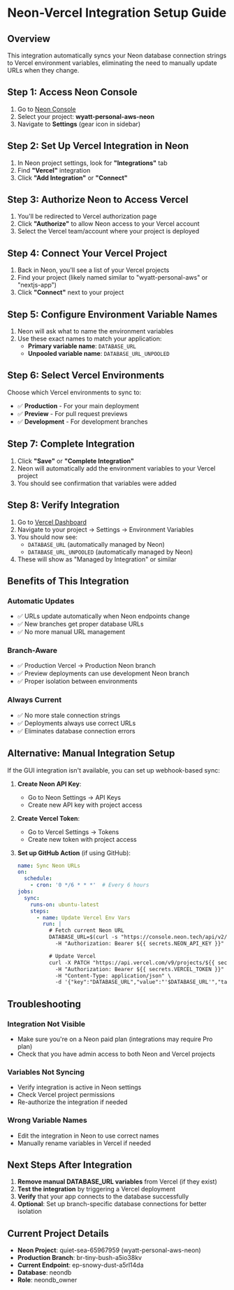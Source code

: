 # Neon-Vercel Integration Setup Guide

## Overview
This integration automatically syncs your Neon database connection strings to Vercel environment variables, eliminating the need to manually update URLs when they change.

## Step 1: Access Neon Console
1. Go to [Neon Console](https://console.neon.tech/)
2. Select your project: **wyatt-personal-aws-neon**
3. Navigate to **Settings** (gear icon in sidebar)

## Step 2: Set Up Vercel Integration in Neon
1. In Neon project settings, look for **"Integrations"** tab
2. Find **"Vercel"** integration
3. Click **"Add Integration"** or **"Connect"**

## Step 3: Authorize Neon to Access Vercel
1. You'll be redirected to Vercel authorization page
2. Click **"Authorize"** to allow Neon access to your Vercel account
3. Select the Vercel team/account where your project is deployed

## Step 4: Connect Your Vercel Project
1. Back in Neon, you'll see a list of your Vercel projects
2. Find your project (likely named similar to "wyatt-personal-aws" or "nextjs-app")
3. Click **"Connect"** next to your project

## Step 5: Configure Environment Variable Names
1. Neon will ask what to name the environment variables
2. Use these exact names to match your application:
   - **Primary variable name**: `DATABASE_URL`
   - **Unpooled variable name**: `DATABASE_URL_UNPOOLED`

## Step 6: Select Vercel Environments
Choose which Vercel environments to sync to:
- ✅ **Production** - For your main deployment
- ✅ **Preview** - For pull request previews
- ✅ **Development** - For development branches

## Step 7: Complete Integration
1. Click **"Save"** or **"Complete Integration"**
2. Neon will automatically add the environment variables to your Vercel project
3. You should see confirmation that variables were added

## Step 8: Verify Integration
1. Go to [Vercel Dashboard](https://vercel.com/dashboard)
2. Navigate to your project → Settings → Environment Variables
3. You should now see:
   - `DATABASE_URL` (automatically managed by Neon)
   - `DATABASE_URL_UNPOOLED` (automatically managed by Neon)
4. These will show as "Managed by Integration" or similar

## Benefits of This Integration

### Automatic Updates
- ✅ URLs update automatically when Neon endpoints change
- ✅ New branches get proper database URLs
- ✅ No more manual URL management

### Branch-Aware
- ✅ Production Vercel → Production Neon branch
- ✅ Preview deployments can use development Neon branch
- ✅ Proper isolation between environments

### Always Current
- ✅ No more stale connection strings
- ✅ Deployments always use correct URLs
- ✅ Eliminates database connection errors

## Alternative: Manual Integration Setup

If the GUI integration isn't available, you can set up webhook-based sync:

1. **Create Neon API Key**:
   - Go to Neon Settings → API Keys
   - Create new API key with project access

2. **Create Vercel Token**:
   - Go to Vercel Settings → Tokens
   - Create new token with project access

3. **Set up GitHub Action** (if using GitHub):
   ```yaml
   name: Sync Neon URLs
   on:
     schedule:
       - cron: '0 */6 * * *'  # Every 6 hours
   jobs:
     sync:
       runs-on: ubuntu-latest
       steps:
         - name: Update Vercel Env Vars
           run: |
             # Fetch current Neon URL
             DATABASE_URL=$(curl -s "https://console.neon.tech/api/v2/projects/quiet-sea-65967959/connection_uri" \
               -H "Authorization: Bearer ${{ secrets.NEON_API_KEY }}" | jq -r '.uri')

             # Update Vercel
             curl -X PATCH "https://api.vercel.com/v9/projects/${{ secrets.VERCEL_PROJECT_ID }}/env" \
               -H "Authorization: Bearer ${{ secrets.VERCEL_TOKEN }}" \
               -H "Content-Type: application/json" \
               -d '{"key":"DATABASE_URL","value":"'$DATABASE_URL'","target":["production","preview","development"]}'
   ```

## Troubleshooting

### Integration Not Visible
- Make sure you're on a Neon paid plan (integrations may require Pro plan)
- Check that you have admin access to both Neon and Vercel projects

### Variables Not Syncing
- Verify integration is active in Neon settings
- Check Vercel project permissions
- Re-authorize the integration if needed

### Wrong Variable Names
- Edit the integration in Neon to use correct names
- Manually rename variables in Vercel if needed

## Next Steps After Integration

1. **Remove manual DATABASE_URL variables** from Vercel (if they exist)
2. **Test the integration** by triggering a Vercel deployment
3. **Verify** that your app connects to the database successfully
4. **Optional**: Set up branch-specific database connections for better isolation

## Current Project Details
- **Neon Project**: quiet-sea-65967959 (wyatt-personal-aws-neon)
- **Production Branch**: br-tiny-bush-a5io38kv
- **Current Endpoint**: ep-snowy-dust-a5rl14da
- **Database**: neondb
- **Role**: neondb_owner
